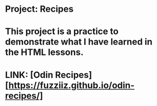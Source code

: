 # Project: Recipes

# This project is a practice to demonstrate what I have learned in the HTML lessons.

# LINK: [Odin Recipes][https://fuzziiz.github.io/odin-recipes/]